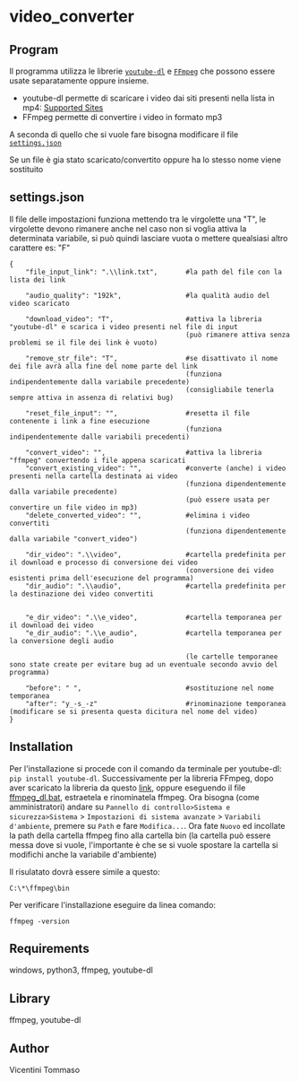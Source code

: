 ﻿# video_converter

## Program

Il programma utilizza le librerie [`youtube-dl`](https://github.com/ytdl-org/youtube-dl) e [`FFmpeg`](https://github.com/FFmpeg) che possono essere usate separatamente oppure insieme.

* youtube-dl permette di scaricare i video dai siti presenti nella lista in mp4: [Supported Sites](https://ytdl-org.github.io/youtube-dl/supportedsites.html) 
* FFmpeg permette di convertire i video in formato mp3

A seconda di quello che si vuole fare bisogna modificare il file [`settings.json`](.\bin\settings.json)

Se un file è gia stato scaricato/convertito oppure ha lo stesso nome viene sostituito

## settings.json
Il file delle impostazioni funziona mettendo tra le virgolette una "T", le virgolette devono rimanere anche nel caso non si voglia attiva la determinata variabile, si può quindi lasciare vuota o mettere quealsiasi altro carattere es: "F"

	{
		"file_input_link": ".\\link.txt",		#la path del file con la lista dei link

		"audio_quality": "192k",				#la qualità audio del video scaricato

		"download_video": "T",					#attiva la libreria "youtube-dl" e scarica i video presenti nel file di input
												(può rimanere attiva senza problemi se il file dei link è vuoto)

		"remove_str_file": "T",					#se disattivato il nome dei file avrà alla fine del nome parte del link
												(funziona indipendentemente dalla variabile precedente)
												(consigliabile tenerla sempre attiva in assenza di relativi bug)

		"reset_file_input": "",					#resetta il file contenente i link a fine esecuzione
												(funziona indipendentemente dalle variabili precedenti)

		"convert_video": "",					#attiva la libreria "ffmpeg" convertendo i file appena scaricati
		"convert_existing_video": "",			#converte (anche) i video presenti nella cartella destinata ai video
												(funziona dipendentemente dalla variabile precedente)
												(può essere usata per convertire un file video in mp3)
		"delete_converted_video": "",			#elimina i video convertiti
												(funziona dipendentemente dalla variabile "convert_video")

		"dir_video": ".\\video",				#cartella predefinita per il download e processo di conversione dei video
												(conversione dei video esistenti prima dell'esecuzione del programma)
		"dir_audio": ".\\audio",				#cartella predefinita per la destinazione dei video convertiti

		
		"e_dir_video": ".\\e_video",			#cartella temporanea per il download dei video
		"e_dir_audio": ".\\e_audio",			#cartella temporanea per la conversione degli audio

												(le cartelle temporanee sono state create per evitare bug ad un eventuale secondo avvio del programma)

		"before": " ",							#sostituzione nel nome temporanea
		"after": "y_-s_-z"						#rinominazione temporanea (modificare se si presenta questa dicitura nel nome del video)
	}

## Installation
Per l'installazione si procede con il comando da terminale per youtube-dl: `pip install youtube-dl`.
Successivamente per la libreria FFmpeg, dopo aver scaricato la libreria da questo [link](https://www.gyan.dev/ffmpeg/builds/ffmpeg-git-full.7z), oppure eseguendo il file [ffmpeg_dl.bat](\ffmpeg_dl.bat), estraetela e rinominatela ffmpeg. Ora bisogna (come amministratori) andare su `Pannello di controllo>Sistema e sicurezza>Sistema` > `Impostazioni di sistema avanzate` > `Variabili d'ambiente`, premere su `Path` e fare `Modifica...`. Ora fate `Nuovo` ed incollate la path della cartella ffmpeg fino alla cartella bin (la cartella può essere messa dove si vuole, l'importante è che se si vuole spostare la cartella si modifichi anche la variabile d'ambiente)

Il risulatato dovrà essere simile a questo:

	C:\*\ffmpeg\bin

Per verificare l'installazione eseguire da linea comando:

	ffmpeg -version

## Requirements

windows, python3, ffmpeg, youtube-dl

## Library

ffmpeg, youtube-dl

## Author

Vicentini Tommaso